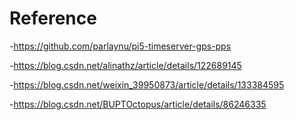 # Reference
-https://github.com/parlaynu/pi5-timeserver-gps-pps


-https://blog.csdn.net/alinathz/article/details/122689145


-https://blog.csdn.net/weixin_39950873/article/details/133384595


-https://blog.csdn.net/BUPTOctopus/article/details/86246335

